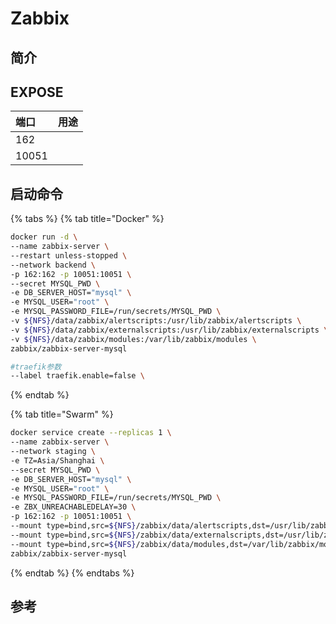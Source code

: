 # Zabbix

## 简介



## EXPOSE

| 端口 | 用途 |
| :--- | :--- |
| 162 |  |
| 10051 |  |



## 启动命令

{% tabs %}
{% tab title="Docker" %}
```bash
docker run -d \
--name zabbix-server \
--restart unless-stopped \
--network backend \
-p 162:162 -p 10051:10051 \
--secret MYSQL_PWD \
-e DB_SERVER_HOST="mysql" \
-e MYSQL_USER="root" \
-e MYSQL_PASSWORD_FILE=/run/secrets/MYSQL_PWD \
-v ${NFS}/data/zabbix/alertscripts:/usr/lib/zabbix/alertscripts \
-v ${NFS}/data/zabbix/externalscripts:/usr/lib/zabbix/externalscripts \
-v ${NFS}/data/zabbix/modules:/var/lib/zabbix/modules \
zabbix/zabbix-server-mysql

#traefik参数
--label traefik.enable=false \
```
{% endtab %}

{% tab title="Swarm" %}
```bash
docker service create --replicas 1 \
--name zabbix-server \
--network staging \
-e TZ=Asia/Shanghai \
--secret MYSQL_PWD \
-e DB_SERVER_HOST="mysql" \
-e MYSQL_USER="root" \
-e MYSQL_PASSWORD_FILE=/run/secrets/MYSQL_PWD \
-e ZBX_UNREACHABLEDELAY=30 \
-p 162:162 -p 10051:10051 \
--mount type=bind,src=${NFS}/zabbix/data/alertscripts,dst=/usr/lib/zabbix/alertscripts \
--mount type=bind,src=${NFS}/zabbix/data/externalscripts,dst=/usr/lib/zabbix/externalscripts \
--mount type=bind,src=${NFS}/zabbix/data/modules,dst=/var/lib/zabbix/modules \
zabbix/zabbix-server-mysql
```
{% endtab %}
{% endtabs %}



## 参考

